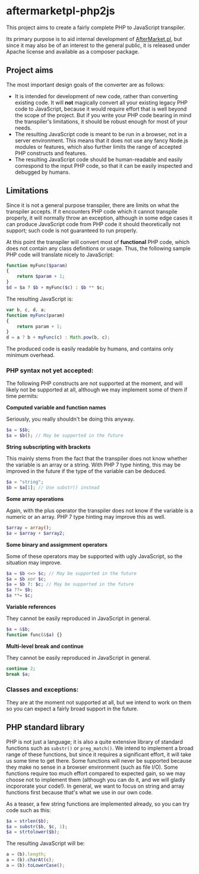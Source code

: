 
# aftermarketpl-php2js

This project aims to create a fairly complete PHP to JavaScript transpiler.

Its primary purpose is to aid internal development of [AfterMarket.pl](https://www.aftermarket.pl/), but since it may also be of an interest to the general public, it is released under Apache license and available as a composer package.

## Project aims 
The most important design goals of the converter are as follows:
* It is intended for development of new code, rather than converting existing code. It will **not** magically convert all your existing legacy PHP code to JavaScript, because it would require effort that is well beyond the scope of the project. But if you write your PHP code bearing in mind the transpiler's limitations, it should be robust enough for most of your needs.
* The resulting JavaScript code is meant to be run in a browser, not in a server environment. This means that it does not use any fancy Node.js modules or features, which also further limits the range of accepted PHP constructs and features.
* The resulting JavaScript code should be human-readable and easily correspond to the input PHP code, so that it can be easily inspected and debugged by humans.

## Limitations
Since it is not a general purpose transpiler, there are limits on what the transpiler accepts. If it encounters PHP code which it cannot transpile properly, it will normally throw an exception, although in some edge cases it can produce JavaScript code from PHP code it should theoretically not support; such code is not guaranteed to run properly.

At this point the transpiler will convert most of **functional** PHP code, which does not contain any class definitions or usage. Thus, the following sample PHP code will translate nicely to JavaScript:
```php
function myFunc($param)
{
    return $param + 1;
}
$d = $a ? $b + myFunc($c) : $b ** $c;
```
The resulting JavaScript is:
```JavaScript
var b, c, d, a;
function myFunc(param)
{
    return param + 1;
}
d = a ? b + myFunc(c) : Math.pow(b, c);
```
The produced code is easily readable by humans, and contains only minimum overhead.

### PHP syntax not yet accepted:

The following PHP constructs are not supported at the moment, and will likely not be supported at all, although we may implement some of them if time permits:

**Computed variable and function names**

Seriously, you really shouldn't be doing this anyway.
```php
$a = $$b;
$a = $b(); // May be supported in the future
```

**String subscripting with brackets**

This mainly stems from the fact that the transpiler does not know whether the variable is an array or a string. With PHP 7 type hinting, this may be improved in the future if the type of the variable can be deduced.
```php
$a = "string";
$b = $a[1]; // Use substr() instead
```
**Some array operations**

Again, with the plus operator the transpiler does not know if the variable is a numeric or an array. PHP 7 type hinting may improve this as well.
```php
$array = array();
$a = $array + $array2;
```

**Some binary and assigmment operators**

Some of these operators may be supported with ugly JavaScript, so the situation may improve.
```php
$a = $b <=> $c; // May be supported in the future
$a = $b xor $c;
$a = $b ?: $c; // May be supported in the future
$a ??= $b;
$a **= $c;
```

**Variable references**

They cannot be easily reproduced in JavaScript in general.
```php
$a = &$b;
function func(&$a) {}
```

**Multi-level break and continue**

They cannot be easily reproduced in JavaScript in general.
```php
continue 2;
break $a;
```

### Classes and exceptions:

They are at the moment not supported at all, but we intend to work on them so you can expect a fairly broad support in the future.

## PHP standard library

PHP is not just a language; it is also a quite extensive library of standard functions such as `substr()` or `preg_match()`. We intend to implement a broad range of these functions, but since it requires a significant effort, it will take us some time to get there. Some functions will never be supported because they make no sense in a browser environment (such as file I/O). Some functions require too much effort compared to expected gain, so we may choose not to implement them (although you can do it, and we will gladly incpororate your code!). In general, we want to focus on string and array functions first because that's what we use in our own code.

As a teaser, a few string functions are implemented already, so you can try code such as this:
```php
$a = strlen($b);
$a = substr($b, $c, 1);
$a = strtolower($b);
```
The resulting JavaScript will be:
```JavaScript
a = (b).length;
a = (b).charAt(c);
a = (b).toLowerCase();
```
